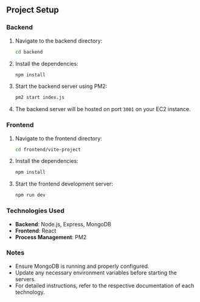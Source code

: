 ## Project Setup

### Backend

1. Navigate to the backend directory:
   ```sh
   cd backend
   ```
2. Install the dependencies:
   ```sh
   npm install
   ```
3. Start the backend server using PM2:
   ```sh
   pm2 start index.js
   ```
4. The backend server will be hosted on port `3001` on your EC2 instance.

### Frontend

1. Navigate to the frontend directory:
   ```sh
   cd frontend/vite-project
   ```
2. Install the dependencies:
   ```sh
   npm install
   ```
3. Start the frontend development server:
   ```sh
   npm run dev
   ```

### Technologies Used

- **Backend**: Node.js, Express, MongoDB
- **Frontend**: React
- **Process Management**: PM2

### Notes

- Ensure MongoDB is running and properly configured.
- Update any necessary environment variables before starting the servers.
- For detailed instructions, refer to the respective documentation of each technology.
